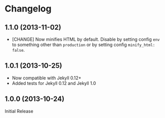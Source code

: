 # Changelog

## 1.1.0 (2013-11-02)

- [CHANGE] Now minifies HTML by default. Disable by setting config `env` to something other than `production` or by setting config `minify_html: false`.

## 1.0.1 (2013-10-25)

- Now compatible with Jekyll 0.12+
- Added tests for Jekyll 0.12 and Jekyll 1.0

## 1.0.0 (2013-10-24)

Initial Release

